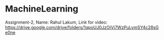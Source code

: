 # MachineLearning
Assignment-2,
Name: Rahul Lakum,
Link for video: https://drive.google.com/drive/folders/1qpoUJ0JzOiVi7WzPuLymSY4c28sGe0ne
